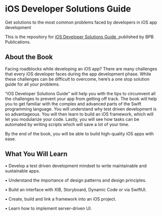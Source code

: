 # iOS Developer Solutions Guide

Get solutions to the most common problems faced by developers in iOS app development

This is the repository for [iOS Developer Solutions Guide
](https://bpbonline.com/products/ios-developer-solutions-guide),published by BPB Publications. 

## About the Book
Facing roadblocks while developing an iOS app? There are many challenges that every iOS developer faces during the app development phase. While these challenges can be difficult to overcome, here’s a one stop solution guide for all your problems. 

“iOS Developer Solutions Guide” will help you with the tips to circumvent all the challenges to prevent your app from getting off track. The book will help you to get familiar with the complex and advanced parts of the Swift programming language. You will understand why test driven development is so advantageous. You will then learn to build an iOS framework, which will let you modularize your code. Lastly, you will see how tasks can be automated by writing scripts which will save a lot of your time.

By the end of the book, you will be able to build high-quality iOS apps with ease.

## What You Will Learn
•  Develop a test driven development mindset to write maintainable and sustainable apps.

•  Understand the importance of design patterns and design principles.

•  Build an interface with XIB, Storyboard, Dynamic Code or via SwiftUI.

•  Create, build and link a framework into an iOS project.

•  Learn how to implement server-driven UI.
